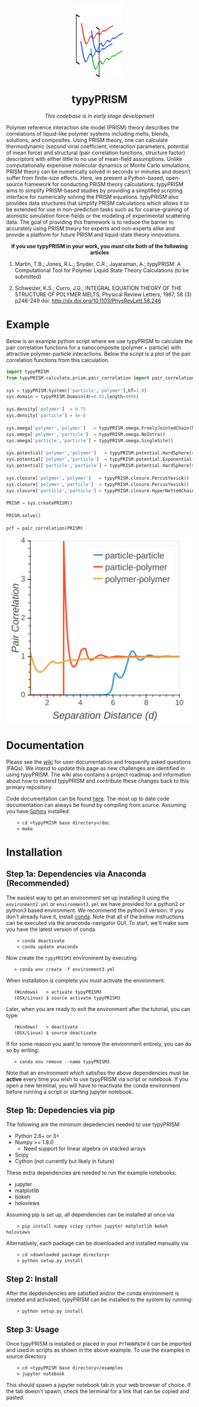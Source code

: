 <p align="center">
    <img src='./img/graphic.png' />
</p>
<h1 align="center">typyPRISM</h1>
<p align="center"> <i>This codebase is in early stage development</i></p>
<p>
Polymer reference interaction site model (PRISM) theory describes the correlations of liquid-like polymer systems including melts, blends, solutions, and composites. Using PRISM theory, one can calculate thermodynamic (second virial coefficient,  interaction parameters, potential of mean force) and structural (pair correlation functions, structure factor) descriptors with either little to no use of mean-field assumptions. Unlike computationally expensive molecular dynamics or Monte Carlo simulations, PRISM theory can be numerically solved in seconds or minutes and doesn’t suffer from finite-size effects. Here, we present a Python-based, open-source framework for conducting PRISM theory calculations: typyPRISM aims to simplify PRISM-based studies by providing a simplified scripting interface for numerically solving the PRISM equations. typyPRISM also provides data structures that simplify PRISM calculations which allows it to be extended for use in non-prediction tasks such as for coarse-graining of atomistic simulation force-fields or the modeling of experimental scattering data. The goal of providing this framework is to reduce the barrier to accurately using PRISM theory for experts and non-experts alike and provide a platform for future PRISM and liquid-state theory innovations. 
</p>

<p align="center"> <b>If you use typyPRISM in your work, you <i>must</i> cite both of the following articles</b></p>

1. Martin, T.B.; Jones, R.L.; Snyder, C.R.; Jayaraman, A.; typyPRISM: A Computational Tool for Polymer Liquid State Theory Calculations (to be submitted)

2. Schweizer, K.S.; Curro, J.G.; INTEGRAL EQUATION THEORY OF THE STRUCTURE OF POLYMER MELTS, Physical Review Letters, 1987, 58 (3) p246-249 doi: http://dx.doi.org/10.1103/PhysRevLett.58.246


Example
=======
Below is an example python script where we use typyPRISM to calculate the pair correlation functions for a
nanocomposite (polymer + particle) with attractive polymer-particle interactions. Below the script is a plot
of the pair correlation functions from this calculation.

```python
import typyPRISM
from typyPRISM.calculate.prism.pair_correlation import pair_correlation

sys = typyPRISM.System(['particle','polymer'],kT=1.0)
sys.domain = typyPRISM.Domain(dr=0.01,length=4096)
    
sys.density['polymer']  = 0.75
sys.density['particle'] = 6e-6

sys.omega['polymer','polymer']   = typyPRISM.omega.FreelyJointedChain(N=100,l=4.0/3.0)
sys.omega['polymer','particle']  = typyPRISM.omega.NoIntra()
sys.omega['particle','particle'] = typyPRISM.omega.SingleSite()

sys.potential['polymer','polymer']   = typyPRISM.potential.HardSphere(sigma=1.0)
sys.potential['polymer','particle']  = typyPRISM.potential.Exponential(sigma=3.0,alpha=0.5,epsilon=1.0)
sys.potential['particle','particle'] = typyPRISM.potential.HardSphere(sigma=5.0)

sys.closure['polymer','polymer']   = typyPRISM.closure.PercusYevick()
sys.closure['polymer','particle']  = typyPRISM.closure.PercusYevick()
sys.closure['particle','particle'] = typyPRISM.closure.HyperNettedChain()

PRISM = sys.createPRISM()

PRISM.solve()

pcf = pair_correlation(PRISM)
```
<p align="center">
    <img src='./img/plot.png' />
</p>

Documentation
=============
Please see the [wiki](https://github.com/usnistgov/typyPRISM/wiki) for user-documentation and
frequently asked questions (FAQs). We intend to update this page as new challenges are identified
in using typyPRISM. The wiki also contains a project roadmap and information about how to extend 
typyPRISM and contribute these changes back to this primary repository. 

Code documentation can be found [here](https://readthedocs.io/). The most up to date code documentation 
can always be found by compiling from source. Assuming you have [Sphinx](http://www.sphinx-doc.org/en/stable/) 
installed:
```
    > cd <typyPRISM base directory>/doc
    > make
```

Installation
============

Step 1a: Dependencies via Anaconda (Recommended)
------------------------------------------------
The easiest way to get an environment set up installing it using the 
``environment2.yml``  or ``environment3.yml`` we have provided for a python2 or
python3 based environment. We recommend the python3 version. If you
don't already have it, install [conda](https://www.continuum.io/downloads). Note that
all of the below instructions can be executed via the anaconda-navigator GUI. To start,
we'll make sure you have the latest version of conda.
```
    > conda deactivate
    > conda update anaconda 
```
Now create the ``typyPRISM3`` environment by executing:
```
   > conda env create -f environment3.yml
```
When installation is complete you must activate the environment. 
```
   (Windows)   > activate typyPRISM3 
   (OSX/Linux) $ source activate typyPRISM3 
```

Later, when you are ready to exit the environment after the tutorial, you can type:
```
   (Windows)   > deactivate 
   (OSX/Linux) $ source deactivate
```

If for some reason you want to remove the environment entirely, you can do so by writing:
```
   > conda env remove --name typyPRISM3 
```
Note that an environment which satisfies the above dependencies must be **active** every time
you wish to use typyPRISM via script or notebook. If you open a new terminal, you will have to 
reactivate the conda environment before running a script or starting jupyter notebook.

Step 1b: Depedencies via pip
----------------------------
The following are the minimum depedencies needed to use typyPRISM:
- Python 2.6+ or 3+
- Numpy >= 1.8.0
    - Need support for linear algebra on stacked arrays
- Scipy
- Cython (not currently but likely in future)

These extra dependencies are needed to run the example notebooks:
- jupyter
- matplotlib
- bokeh
- holoviews

Assuming pip is set up, all dependencies can be installed at once via
```
    > pip install numpy scipy cython jupyter matplotlib bokeh holoviews
```

Alternatively, each package can be downloaded and installed manually via
```
    > cd <downloaded package directory>
    > python setup.py install
```
Step 2: Install
---------------
After the depdendencies are satisfied and/or the conda environment is created and activated,
typyPRISM can be installed to the system by running:
```
    > python setup.py install
```
Step 3: Usage
---------------
Once typyPRISM is installed or placed in your ``PYTHONPATH`` it can be imported and used in scripts
as shown in the above example. To use the examples in source directory
```
    > cd <typyPRISM base directory>/examples
    > jupyter notebook
```
This should spawn a jupyter notebook tab in your web browser of choice. If the tab doesn't spawn, check the
terminal for a link that can be copied and pasted.
